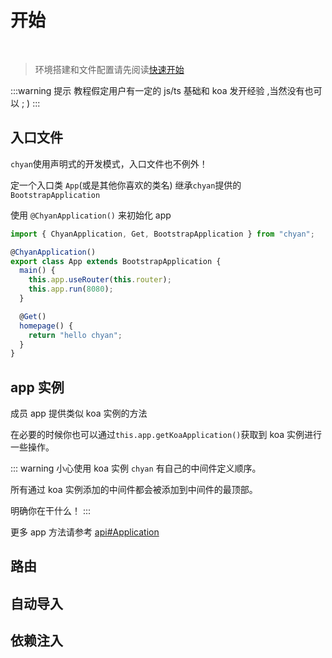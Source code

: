 # 开始

<br/>

> 环境搭建和文件配置请先阅读[快速开始](/overview/QuickStart/)

:::warning 提示
教程假定用户有一定的 js/ts 基础和 koa 发开经验 ,当然没有也可以 ; )
:::

## 入口文件

`chyan`使用声明式的开发模式，入口文件也不例外！

定一个入口类 `App`(或是其他你喜欢的类名) 继承`chyan`提供的 `BootstrapApplication`

使用 `@ChyanApplication()` 来初始化 app

```ts scr/index.ts
import { ChyanApplication, Get, BootstrapApplication } from "chyan";

@ChyanApplication()
export class App extends BootstrapApplication {
  main() {
    this.app.useRouter(this.router);
    this.app.run(8080);
  }

  @Get()
  homepage() {
    return "hello chyan";
  }
}
```

## app 实例

成员 app 提供类似 koa 实例的方法

在必要的时候你也可以通过`this.app.getKoaApplication()`获取到 koa 实例进行一些操作。

::: warning 小心使用 koa 实例
`chyan` 有自己的中间件定义顺序。

所有通过 koa 实例添加的中间件都会被添加到中间件的最顶部。

明确你在干什么！
:::

更多 app 方法请参考 [api#Application](/overview/api)

## 路由

## 自动导入

## 依赖注入
